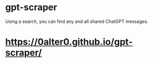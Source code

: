 # gpt-scraper
Using a search, you can find any and all shared ChatGPT messages.

# https://0alter0.github.io/gpt-scraper/
